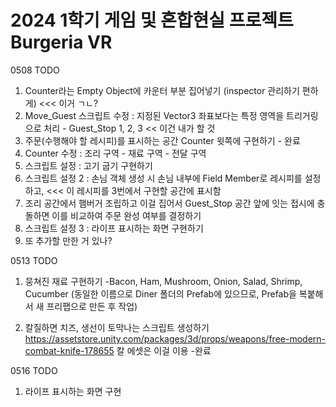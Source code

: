 # 2024 1학기 게임 및 혼합현실 프로젝트 Burgeria VR

0508 TODO

1. Counter라는 Empty Object에 카운터 부분 집어넣기 (inspector 관리하기 편하게) <<< 이거 ㄱㄴ?
2. Move_Guest 스크립트 수정 : 지정된 Vector3 좌표보다는 특정 영역을 트리거링으로 처리 - Guest_Stop 1, 2, 3 << 이건 내가 할 것
3. 주문(수행해야 할 레시피)를 표시하는 공간 Counter 윗쪽에 구현하기 - 완료
4. Counter 수정 : 조리 구역 - 재료 구역 - 전달 구역
5. 스크립트 설정 : 고기 굽기 구현하기
6. 스크립트 설정 2 : 손님 객체 생성 시 손님 내부에 Field Member로 레시피를 설정하고, <<< 이 레시피를 3번에서 구현할 공간에 표시함
7. 조리 공간에서 햄버거 조립하고 이걸 집어서 Guest_Stop 공간 앞에 잇는 접시에 충돌하면 이를 비교하여 주문 완성 여부를 결정하기
8. 스크립트 설정 3 : 라이프 표시하는 화면 구현하기
9. 또 추가할 만한 거 있나?

0513 TODO

1. 뭉쳐진 재료 구현하기
-Bacon, Ham, Mushroom, Onion, Salad, Shrimp, Cucumber
(동일한 이름으로 Diner 폴더의 Prefab에 있으므로, Prefab을 복붙해서 새 프리팹으로 만든 후 작업)

2. 칼질하면 치즈, 생선이 토막나는 스크립트 생성하기
   https://assetstore.unity.com/packages/3d/props/weapons/free-modern-combat-knife-178655
   칼 에셋은 이걸 이용
-완료

0516 TODO
1. 라이프 표시하는 화면 구현